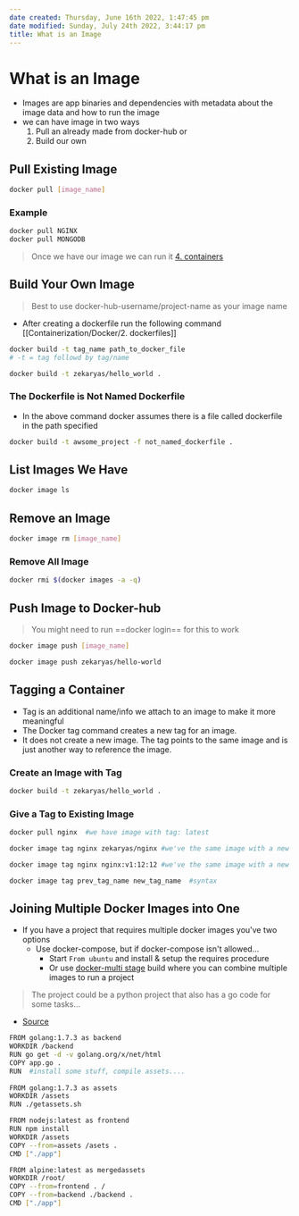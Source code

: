 ```yaml
---
date created: Thursday, June 16th 2022, 1:47:45 pm
date modified: Sunday, July 24th 2022, 3:44:17 pm
title: What is an Image
---
```


# What is an Image

- Images are app binaries and dependencies with metadata about the image data and how to run the image
- we can have image in two ways
	1. Pull an already made from docker-hub or
	2. Build our own

## Pull Existing Image

```bash
docker pull [image_name]
```

### Example

```bash
docker pull NGINX
docker pull MONGODB
```

> Once we have our image we can run it [4. containers](Containerization/Docker/4.%20containers.md)

## Build Your Own Image

> Best to use docker-hub-username/project-name as your image name
- After creating a dockerfile run the following command [[Containerization/Docker/2. dockerfiles]]

```bash
docker build -t tag_name path_to_docker_file
# -t = tag followd by tag/name
```

```bash
docker build -t zekaryas/hello_world .
```

### The Dockerfile is Not Named Dockerfile

- In the above command docker assumes there is a file called dockerfile in the path specified

```bash
docker build -t awsome_project -f not_named_dockerfile .
```

## List Images We Have

```bash
docker image ls
```

## Remove an Image

```bash
docker image rm [image_name]
```

### Remove All Image

```bash
docker rmi $(docker images -a -q)
```

## Push Image to Docker-hub

> You might need to run ==docker login== for this to work

```bash
docker image push [image_name]
```

```bash
docker image push zekaryas/hello-world
```

## Tagging a Container

- Tag is an additional name/info we attach to an image to make it more meaningful
- The Docker tag command creates a new tag for an image.
- It does not create a new image. The tag points to the same image and is just another way to reference the image.

### Create an Image with Tag

```bash
docker build -t zekaryas/hello_world .
```

### Give a Tag to Existing Image

```bash
docker pull nginx  #we have image with tag: latest

docker image tag nginx zekaryas/nginx #we've the same image with a new tag name zekaryas/nginx

docker image tag nginx nginx:v1:12:12 #we've the same image with a new tag name nginx:v1:12:12

docker image tag prev_tag_name new_tag_name  #syntax

```

## Joining Multiple Docker Images into One

- If you have a project that requires multiple docker images you've two options
	- Use docker-compose, but if docker-compose isn't allowed…
		- Start `From ubuntu` and install & setup the requires procedure
		- Or use [docker-multi stage](https://docs.docker.com/develop/develop-images/multistage-build/) build where you can combine multiple images to run a project
> The project could be a python project that also has a go code for some tasks…
- [Source](https://stackoverflow.com/questions/39626579/is-there-a-way-to-combine-docker-images-into-1-container)

```bash
FROM golang:1.7.3 as backend
WORKDIR /backend
RUN go get -d -v golang.org/x/net/html  
COPY app.go .
RUN  #install some stuff, compile assets....
    
FROM golang:1.7.3 as assets
WORKDIR /assets
RUN ./getassets.sh

FROM nodejs:latest as frontend 
RUN npm install
WORKDIR /assets
COPY --from=assets /asets .
CMD ["./app"] 

FROM alpine:latest as mergedassets
WORKDIR /root/
COPY --from=frontend . /
COPY --from=backend ./backend .
CMD ["./app"]
```
